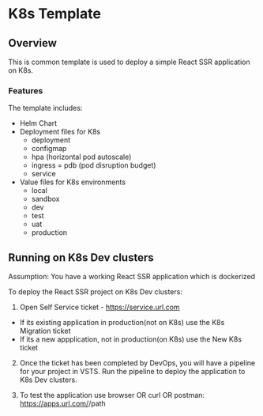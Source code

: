 # K8s Template

## Overview 

This is common template is used to deploy a simple React SSR application on K8s.

### Features

The template includes:

* Helm Chart
* Deployment files for K8s
    - deployment
    - configmap
    - hpa (horizontal pod autoscale)
    - ingress
    = pdb (pod disruption budget)
    - service
* Value files for K8s environments
    - local
    - sandbox
    - dev
    - test
    - uat
    - production

## Running on K8s Dev clusters
Assumption: You have a working React SSR application which is dockerized

To deploy the React SSR project on K8s Dev clusters:

1. Open Self Service ticket - https://service.url.com
- If its existing application in production(not on K8s) use the K8s Migration ticket
- If its a new appplication, not in production(on K8s) use the New K8s ticket


2. Once the ticket has been completed by DevOps, you will have a pipeline for your project in VSTS. Run the pipeline to deploy the application to K8s Dev clusters.

3. To test the application use browser OR curl OR postman: https://apps.url.com/<namespace>/path
